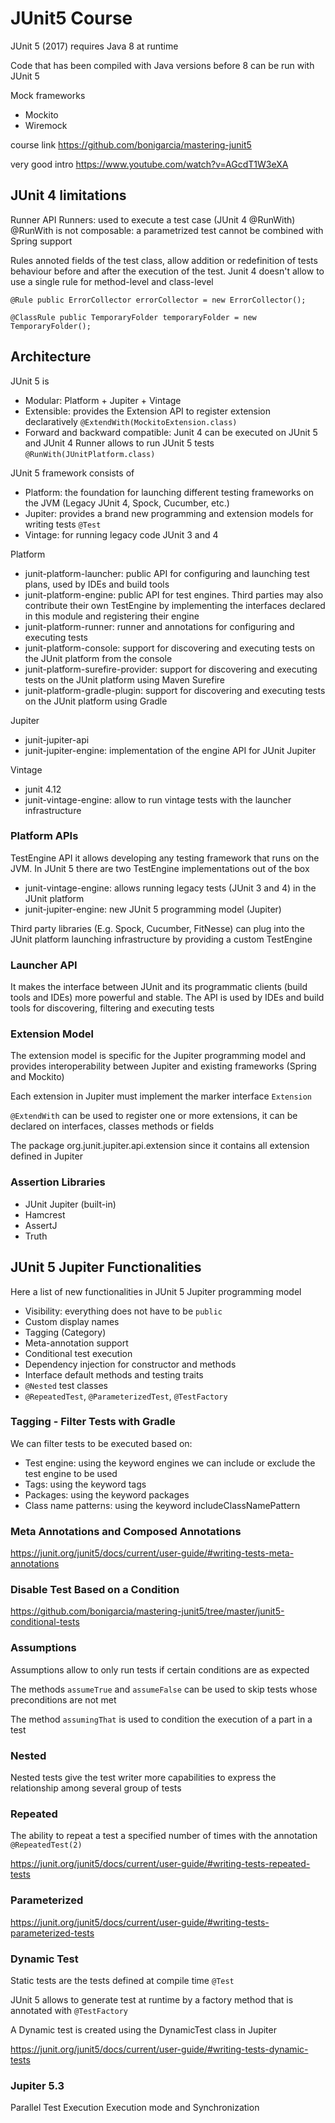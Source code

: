 # JUnit5 Course

JUnit 5 (2017) requires Java 8 at runtime

Code that has been compiled with Java versions before 8 can be run with JUnit 5

Mock frameworks

- Mockito
- Wiremock

course link https://github.com/bonigarcia/mastering-junit5

very good intro https://www.youtube.com/watch?v=AGcdT1W3eXA

## JUnit 4 limitations

Runner API
Runners: used to execute a test case (JUnit 4 @RunWith)
@RunWith is not composable: a parametrized test cannot be combined with Spring support 

Rules
annoted fields of the test class, allow addition or redefinition of tests behaviour
before and after the execution of the test.
Junit 4 doesn't allow to use a single rule for method-level and class-level

`@Rule
public ErrorCollector errorCollector = new ErrorCollector();
`

`@ClassRule
public TemporaryFolder temporaryFolder = new TemporaryFolder();
`

## Architecture

JUnit 5 is
- Modular: Platform + Jupiter + Vintage
- Extensible: provides the Extension API to register extension declaratively `@ExtendWith(MockitoExtension.class)`
- Forward and backward compatible: Junit 4 can be executed on JUnit 5 and JUnit 4 Runner allows to run JUnit 5 tests `@RunWith(JUnitPlatform.class)`

JUnit 5 framework consists of 
- Platform: the foundation for launching different testing frameworks on the JVM (Legacy JUnit 4, Spock, Cucumber, etc.)
- Jupiter: provides a brand new programming and extension models for writing tests `@Test`
- Vintage: for running legacy code JUnit 3 and 4

Platform
- junit-platform-launcher: public API for configuring and launching test plans, used by IDEs and build tools
- junit-platform-engine: public API for test engines. Third parties may also contribute their own TestEngine by implementing
the interfaces declared in this module and registering their engine
- junit-platform-runner: runner and annotations for configuring and executing tests
- junit-platform-console: support for discovering and executing tests on the JUnit platform from the console
- junit-platform-surefire-provider: support for discovering and executing tests on the JUnit platform using Maven Surefire
- junit-platform-gradle-plugin: support for discovering and executing tests on the JUnit platform using Gradle

Jupiter
- junit-jupiter-api
- junit-jupiter-engine: implementation of the engine API for JUnit Jupiter

Vintage
- junit 4.12
- junit-vintage-engine: allow to run vintage tests with the launcher infrastructure

### Platform APIs

TestEngine API
it allows developing any testing framework that runs on the JVM.
In JUnit 5 there are two TestEngine implementations out of the box
- junit-vintage-engine: allows running legacy tests (JUnit 3 and 4) in the JUnit platform
- junit-jupiter-engine: new JUnit 5 programming model (Jupiter) 

Third party libraries (E.g. Spock, Cucumber, FitNesse) can plug into the JUnit platform launching infrastructure by 
providing a custom TestEngine

### Launcher API

It makes the interface between JUnit and its programmatic clients (build tools and IDEs) more powerful and stable.
The API is used by IDEs and build tools for discovering, filtering and executing tests 

### Extension Model

The extension model is specific for the Jupiter programming model and provides interoperability between
Jupiter and existing frameworks (Spring and Mockito)

Each extension in Jupiter must implement the marker interface `Extension`

`@ExtendWith` can be used to register one or more extensions, it can be declared on interfaces, classes
methods or fields

The package org.junit.jupiter.api.extension since it contains all extension defined in Jupiter

### Assertion Libraries
- JUnit Jupiter (built-in)
- Hamcrest
- AssertJ
- Truth

## JUnit 5 Jupiter Functionalities

Here a list of new functionalities in JUnit 5 Jupiter programming model

- Visibility: everything does not have to be `public`
- Custom display names
- Tagging (Category)
- Meta-annotation support
- Conditional test execution
- Dependency injection for constructor and methods
- Interface default methods and testing traits
- `@Nested` test classes
- `@RepeatedTest`, `@ParameterizedTest`, `@TestFactory`

### Tagging - Filter Tests with Gradle
We can filter tests to be executed based on:

- Test engine: using the keyword engines we can include or exclude the test engine to be used
- Tags: using the keyword tags
- Packages: using the keyword packages
- Class name patterns: using the keyword includeClassNamePattern

### Meta Annotations and Composed Annotations
https://junit.org/junit5/docs/current/user-guide/#writing-tests-meta-annotations

### Disable Test Based on a Condition
https://github.com/bonigarcia/mastering-junit5/tree/master/junit5-conditional-tests

### Assumptions
Assumptions allow to only run tests if certain conditions are as expected

The methods `assumeTrue` and `assumeFalse` can be used to skip tests whose preconditions are not met

The method `assumingThat` is used to condition the execution of a part in a test

### Nested
Nested tests give the test writer more capabilities to express the relationship among several group of tests

### Repeated
The ability to repeat a test a specified number of times with the annotation `@RepeatedTest(2)`

https://junit.org/junit5/docs/current/user-guide/#writing-tests-repeated-tests

### Parameterized
https://junit.org/junit5/docs/current/user-guide/#writing-tests-parameterized-tests

### Dynamic Test
Static tests are the tests defined at compile time `@Test`

JUnit 5 allows to generate test at runtime by a factory method that is annotated with `@TestFactory`

A Dynamic test is created using the DynamicTest class in Jupiter

https://junit.org/junit5/docs/current/user-guide/#writing-tests-dynamic-tests 

### Jupiter 5.3

Parallel Test Execution
Execution mode and Synchronization